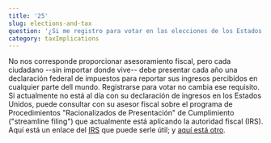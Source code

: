 ```yaml
---
title: '25'
slug: elections-and-tax
question: '¿Si me registro para votar en las elecciones de los Estados Unidos, esto hará que la autoridad fiscal (IRS) se comunique conmigo?'
category: taxImplications
---
```

No nos corresponde proporcionar asesoramiento fiscal, pero cada ciudadano --sin importar donde vive-- debe presentar cada año una declaración federal de impuestos para reportar sus ingresos percibidos en cualquier parte dell mundo. Registrarse para votar no cambia ese requisito. Si actualmente no está al día con su declaración de ingresos en los Estados Unidos, puede consultar con su asesor fiscal sobre el programa de Procedimientos "Racionalizados de Presentación" de Cumplimiento ("streamline filing") que actualmente está aplicando la autoridad fiscal (IRS). Aquí está un enlace del [IRS](http://www.irs.gov/individuals/international-taxpayers/u-s-taxpayers-residing-outside-the-united-states) que puede serle útil; y [aquí está otro](http://www.irs.gov/individuals/international-taxpayers/streamlined-filing-compliance-procedures).
